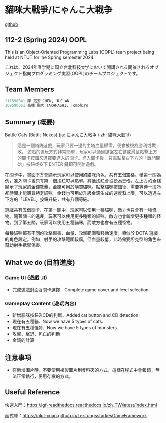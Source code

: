 # 貓咪大戰爭/にゃんこ大戦争
[github](https://github.com/jueanc/OOPL2024s_project_CatsWar/tree/StillWork)
## 112-2 (Spring 2024) OOPL
This is an Object-Oriented Programming Labs (OOPL) team project being held at NTUT for the Spring semester 2024.

これは、2024年春学期に国立台北科技大学において開講される開催されるオブジェクト指向プログラミング実習(OOPL)のチームプロジェクトです。

## Team Members

```python
111590041 陳 珏安 CHEN, JUE AN 
109590061 高橋 鵬大 TAKAHASHI, Tomohiro
```

## Summary (概要)
Battle Cats (Battle Nekos) (ja: にゃんこ大戦争 / zh: 貓咪大戰爭)

> 這是一個塔防遊戲，玩家只要一邊的主塔血量歸零，便會被視為勝利或戰敗。
遊戲的遊玩方式非常簡單，玩家可以通過鍵盤左右鍵或滑鼠點擊上方的關卡按鈕來選擇要進入的關卡。進入關卡後，只需點擊右下方的「戰鬥開始」按鈕或按下 ENTER 鍵即可開始遊戲。

在關卡中，畫面下方會顯示玩家可以使用的貓咪角色，共有五個空格。舉第一關為例，進入關卡後只有第一個按鈕可以點擊，其他按鈕會被設為空格。左上方的金錢顯示了玩家的金錢數量，金錢可用於購買貓咪。點擊貓咪按鈕後，需要等待一段冷卻時間才能購買特定貓咪。金錢也可用於升級金錢生成的速度和上限，可以透過左下方的「LEVEL」按鈕升級，共有八個等級。

遊戲共有五個關卡。在第一關中，玩家可以使用一種貓咪，敵方也只會有一種怪物。隨著關卡的進展，玩家可以使用更多種類的貓咪，敵方也會新增更多種類的怪物。到了第五關，玩家可以使用五種貓咪，而敵方也會有五種怪物。

每種貓咪都有不同的攻擊傷害、血量、攻擊範圍和移動速度，類似於 DOTA 遊戲的角色設定。例如，射手的攻擊範圍較廣，但血量較低，此時需要坦克型的角色來幫助射手抵禦傷害。




## What we do (目前進度)

### Game UI (遊戲 UI)
- 完成遊戲封面及關卡選擇．Complete game cover and level selection.
### Gameplay Content (遊玩內容)
- 新增貓咪按鈕及CD的判斷．Added cat button and CD detection.
- 現在有五種貓．Now we have 5 types of cats.
- 現在有五種怪物．Now we have 5 types of monsters.
- 攻擊、擊退、死亡的判斷
- 金錢的計算





## 注意事項
- 在新增圖片時，不要使用複製圖片到資料夾的方式，這樣在程式中會報錯，無法正常執行，要用存檔的方式。

## Useful Reference
快速入門：https://lgf-readthedocs.readthedocs.io/zh_TW/latest/index.html

函式庫：https://ntut-xuan.github.io/LeistungsstarkesGameFramework
